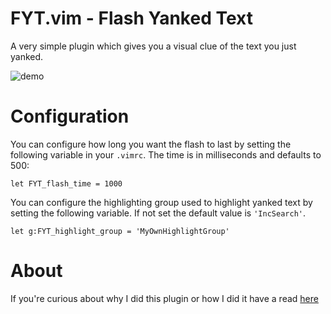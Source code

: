 # FYT.vim - Flash Yanked Text

A very simple plugin which gives you a visual clue of the text you just yanked.

![demo](https://www.statox.fr/posts/vim/vim_flash_yanked_text/flash_yanked_text.gif)

# Configuration

You can configure how long you want the flash to last by setting the following variable in your `.vimrc`. The time is in milliseconds and defaults to 500:

    let FYT_flash_time = 1000

You can configure the highlighting group used to highlight yanked text by
setting the following variable. If not set the default value is `'IncSearch'`.

    let g:FYT_highlight_group = 'MyOwnHighlightGroup'

# About

If you're curious about why I did this plugin or how I did it have a read [here](https://www.statox.fr/posts/vim/vim_flash_yanked_text/)
